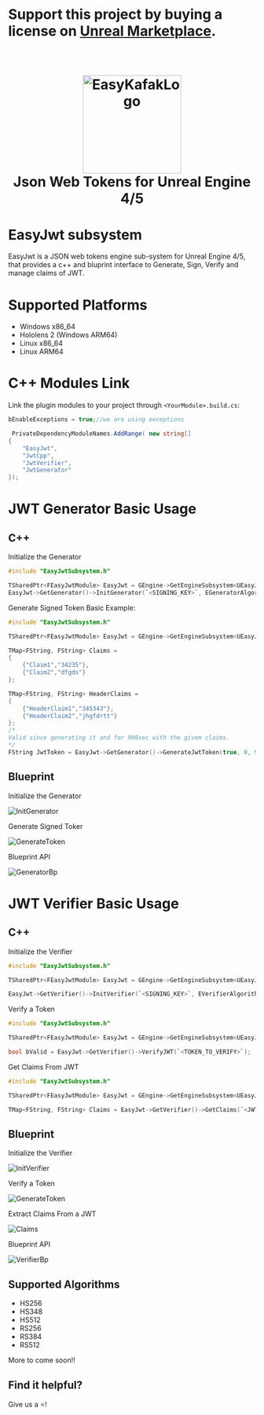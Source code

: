 # Support this project by buying a license on [Unreal Marketplace](https://www.unrealengine.com/marketplace/en-US/product/easy-jwt). 

<h1 align="center">
  <br>
  <a href="https://discord.com/invite/MtGpAdM">
    <img src="Resources/Icon128.png" alt="EasyKafakLogo" width="200">
  </a>
  <br>
  Json Web Tokens for Unreal Engine 4/5
  <br>
</h1>

# EasyJwt subsystem

EasyJwt is a JSON web tokens engine sub-system for Unreal Engine 4/5, that provides a c++ and bluprint interface to Generate, Sign, Verify and manage claims of JWT.

# Supported Platforms

 - Windows x86_64
 - Hololens 2 (Windows ARM64)
 - Linux x86_64
 - Linux ARM64

# C++ Modules Link

Link the plugin modules to your project through `<YourModule>.build.cs`:

```cs
bEnableExceptions = true;//we are using exceptions

 PrivateDependencyModuleNames.AddRange( new string[]
{
    "EasyJwt",
    "JwtCpp",
    "JwtVerifier",
    "JwtGenerator"
});
```
# JWT Generator Basic Usage

## C++
Initialize the Generator

```cpp
#include "EasyJwtSubsystem.h"

TSharedPtr<FEasyJwtModule> EasyJwt = GEngine->GetEngineSubsystem<UEasyJwtSubsystem>()->GetEasyJwt();
EasyJwt->GetGenerator()->InitGenerator(`<SIGNING_KEY>`, EGeneratorAlgorithm::HS256);
```

Generate Signed Token Basic Example:

```cpp
#include "EasyJwtSubsystem.h"

TSharedPtr<FEasyJwtModule> EasyJwt = GEngine->GetEngineSubsystem<UEasyJwtSubsystem>()->GetEasyJwt();

TMap<FString, FString> Claims =
{
	{"Claim1","34235"},
	{"Claim2","dfgds"}
};

TMap<FString, FString> HeaderClaims =
{
	{"HeaderClaim1","345343"},
	{"HeaderClaim2","jhgfdrtt"}
};
/*
Valid since generating it and for 900sec with the givem claims.
*/
FString JwtToken = EasyJwt->GetGenerator()->GenerateJwtToken(true, 0, 900, Claims, HeaderClaims);
```
## Blueprint

Initialize the Generator

<img src="Images/InitGenerator.png" alt="InitGenerator">

Generate Signed Toker

<img src="Images/GenerateToken.png" alt="GenerateToken">

Blueprint API

<img src="Images/GeneratorBp.png" alt="GeneratorBp">

# JWT Verifier Basic Usage

## C++
Initialize the Verifier

```cpp
#include "EasyJwtSubsystem.h"

TSharedPtr<FEasyJwtModule> EasyJwt = GEngine->GetEngineSubsystem<UEasyJwtSubsystem>()->GetEasyJwt();

EasyJwt->GetVerifier()->InitVerifier(`<SIGNING_KEY>`, EVerifierAlgorithm::HS256);
```

Verify a Token

```cpp
#include "EasyJwtSubsystem.h"

TSharedPtr<FEasyJwtModule> EasyJwt = GEngine->GetEngineSubsystem<UEasyJwtSubsystem>()->GetEasyJwt();

bool bValid = EasyJwt->GetVerifier()->VerifyJWT(`<TOKEN_TO_VERIFY>`);
```

Get Claims From JWT

```cpp
#include "EasyJwtSubsystem.h"

TSharedPtr<FEasyJwtModule> EasyJwt = GEngine->GetEngineSubsystem<UEasyJwtSubsystem>()->GetEasyJwt();

TMap<FString, FString> Claims = EasyJwt->GetVerifier()->GetClaims(`<JWT>`);
```

## Blueprint

Initialize the Verifier

<img src="Images/InitVerifier.png" alt="InitVerifier">

Verify a Token

<img src="Images/VerifyToken.png" alt="GenerateToken">

Extract Claims From a JWT

<img src="Images/GetClaims.png" alt="Claims">

Blueprint API

<img src="Images/VerifierBp.png" alt="VerifierBp">


## Supported Algorithms

 - HS256
 - HS348
 - HS512
 - RS256
 - RS384
 - RS512

More to come soon!!

## Find it helpful?

Give us a ⭐️!


